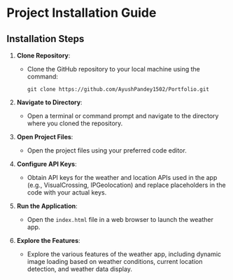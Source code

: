# Project Installation Guide

## Installation Steps

1. **Clone Repository**: 
   - Clone the GitHub repository to your local machine using the command:
     ```
     git clone https://github.com/AyushPandey1502/Portfolio.git
     ```

2. **Navigate to Directory**: 
   - Open a terminal or command prompt and navigate to the directory where you cloned the repository.

3. **Open Project Files**:
   - Open the project files using your preferred code editor.

4. **Configure API Keys**: 
   - Obtain API keys for the weather and location APIs used in the app (e.g., VisualCrossing, IPGeolocation) and replace placeholders in the code with your actual keys.

5. **Run the Application**: 
   - Open the `index.html` file in a web browser to launch the weather app.

6. **Explore the Features**: 
   - Explore the various features of the weather app, including dynamic image loading based on weather conditions, current location detection, and weather data display.
